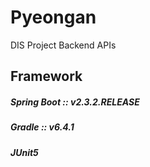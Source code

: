 # Pyeongan

DIS Project Backend APIs

## Framework

##### Spring Boot :: v2.3.2.RELEASE

##### Gradle :: v6.4.1

##### JUnit5
